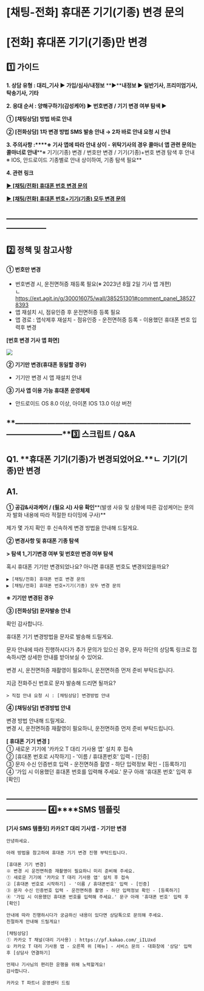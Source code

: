 # [채팅-전화] 휴대폰 기기(기종) 변경 문의

**[전화] 휴대폰 기기(기종)만 변경**
=======================

**1️⃣ 가이드**
-----------

**1. 상담 유형 : 대리\_기사 ▶ 가입/심사/내정보** **▶****내정보 ▶ 일반기사, 프리미엄기사, 탁송기사, 기타**

**2. 응대 순서 : **양해구하기(감성케어)** ▶ 번호변경 / 기기 변경 여부 탐색 ▶**

**① [채팅상담] 방법 바로 안내**

**② [전화상담] 1차 변경 방법 SMS 발송 안내 → 2차 바로 안내 요청 시 안내**

**3. 주의사항 :****※ 기사 앱에 따라 안내 상이 -** **위탁기사의 경우 콜마너 앱 관련 문의는 콜마너로 안내****※ 기기(기종) 변경 / 번호만 변경 / 기기(기종)+번호 변경 탐색 후 안내  
※ IOS, 안드로이드 기종별로 안내 상이하여, 기종 탐색 필요**

**4. 관련 링크**

**[▶ [채팅/전화] 휴대폰 번호 변경 문의](https://kakaomobilitysupport.zendesk.com/hc/ko/articles/30828179396633)**

**[▶ [채팅/전화] 휴대폰 번호+기기(기종) 모두 변경 문의](https://kakaomobilitysupport.zendesk.com/hc/ko/articles/30834014449305)**

**―****―****―****―****―****―****―****―****―****―****―****―****―****―****―****―****―****―****―****―****―****―****―****―****―****―****―****―****―**
-------------------------------------------------------------------------------------------------------------------------------------------------

**2️⃣ 정책 및 참고사항**
-----------------

#### **① 번호만 변경**

* 번호변경 시, 운전면허증 재등록 필요(※ 2023년 8월 2일 기사 앱 개편)  
  ㄴ <https://ext.agit.in/g/300016075/wall/385251301#comment_panel_385278393>
* 앱 재설치 시, 점유인증 후 운전면허증 등록 필요
* 앱 경로 : 앱삭제후 재설치 - 점유인증 - 운전면허증 등록 - 이용했던 휴대폰 번호 입력후 변경

**[번호 변경 기사 앱 화면]**

![](https://kakaomobilitysupport.zendesk.com/hc/article_attachments/32249427030169)

**② 기기만 변경(휴대폰 동일할 경우)**

* 기기만 변경 시 앱 재설치 안내

**③ 기사 앱 이용 가능 휴대폰 운영체제**

* 안드로이드 OS 8.0 이상, 아이폰 IOS 13.0 이상 버전

**―****―****―****―****―****―****―****―****―****―****―****―****―****―****―****―****―****―****―****―****―****―****―****―****―****―****―****―****―****3️⃣ 스크립트 / Q&A**
-------------------------------------------------------------------------------------------------------------------------------------------------------------------

**Q1.** **휴대폰 기기(기종)가 변경되었어요.****ㄴ 기기(기종)만 변경**
-----------------------------------------------

**A1.**
-------

**① 공감&사과케어 / (필요 시) 사유 확인****(발생 사유 및 상황에 따른 감성케어는 문의자 발화 내용에 따라 적절한 타이밍에 구사)**

제가 몇 가지 확인 후 신속하게 변경 방법을 안내해 드릴게요.

**② 변경사항 및 휴대폰 기종 탐색**

**> 탐색 1\_기기변경 여부 및 번호만 변경 여부 탐색**

혹시 휴대폰 기기만 변경되었나요? 아니면 휴대폰 번호도 변경되었을까요?

```
▶ [채팅/전화] 휴대폰 번호 변경 문의  
▶ [채팅/전화] 휴대폰 번호+기기(기종) 모두 변경 문의
```

**※ 기기만 변경된 경우**

**③ [전화상담] 문자발송 안내**

확인 감사합니다.

휴대폰 기기 변경방법을 문자로 발송해 드릴게요.

문자 안내에 따라 진행하시다가 추가 문의가 있으신 경우, 문자 하단의 상담톡 링크로 접속하시면 상세한 안내를 받아보실 수 있어요.

변경 시, 운전면허증 재촬영이 필요하니, 운전면허증 먼저 준비 부탁드립니다.

지금 전화주신 번호로 문자 발송해 드리면 될까요?

```
> 직접 안내 요청 시 : [채팅상담] 변경방법 안내
```

**④ [채팅상담] 변경방법 안내**

변경 방법 안내해 드릴게요.  
변경 시, 운전면허증 재촬영이 필요하니, 운전면허증 먼저 준비 부탁드립니다.

**[ 휴대폰 기기 변경 ]**  
① 새로운 기기에 '카카오 T 대리 기사용 앱' 설치 후 접속  
② [휴대폰 번호로 시작하기] - '이름 / 휴대폰번호' 입력 - [인증]  
③ 문자 수신 인증번호 입력 - 운전면허증 촬영 - 하단 입력정보 확인 - [등록하기]  
④ '가입 시 이용했던 휴대폰 번호를 입력해 주세요.' 문구 아래 '휴대폰 번호' 입력 후 [확인]

**―****―****―****―****―****―****―****―****―****―****―****―****―****―****―****―****―****―****―****―****―****―****―****―****―****―****―****―****―** **4️⃣****SMS 템플릿**
--------------------------------------------------------------------------------------------------------------------------------------------------------------------

**[기사 SMS 템플릿] 카카오T 대리 기사앱 - 기기만 변경**

```
안녕하세요.  
  
아래 방법을 참고하여 휴대폰 기기 변경 진행 부탁드립니다.  
  
[휴대폰 기기 변경]  
※ 변경 시 운전면허증 재촬영이 필요하니 미리 준비해 주세요.  
① 새로운 기기에 '카카오 T 대리 기사용 앱' 설치 후 접속  
② [휴대폰 번호로 시작하기] - '이름 / 휴대폰번호' 입력 - [인증]  
③ 문자 수신 인증번호 입력 - 운전면허증 촬영 - 하단 입력정보 확인 - [등록하기]  
④ '가입 시 이용했던 휴대폰 번호를 입력해 주세요.' 문구 아래 '휴대폰 번호' 입력 후 [확인]  
  
안내에 따라 진행하시다가 궁금하신 내용이 있다면 상담톡으로 문의해 주세요.  
친절하게 안내해 드릴게요!  
  
[채팅상담]  
① 카카오 T 채널(대리 기사용) : https://pf.kakao.com/_iILUxd  
① 카카오 T 대리 기사용 앱 - 오른쪽 위 [메뉴] - 서비스 문의 - 대화창에 '상담' 입력 후 [상담사 연결하기]  
  
언제나 기사님의 편리한 운행을 위해 노력할게요!  
감사합니다.  
  
카카오 T 파트너 운영센터 드림
```